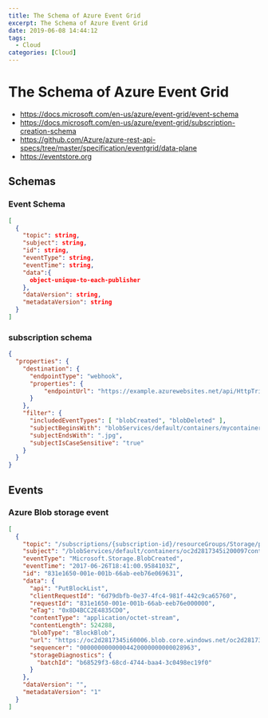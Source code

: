 ```yaml
---
title: The Schema of Azure Event Grid
excerpt: The Schema of Azure Event Grid
date: 2019-06-08 14:44:12
tags:
  - Cloud
categories: [Cloud]
---
```


# The Schema of Azure Event Grid
+ https://docs.microsoft.com/en-us/azure/event-grid/event-schema
+ https://docs.microsoft.com/en-us/azure/event-grid/subscription-creation-schema
+ https://github.com/Azure/azure-rest-api-specs/tree/master/specification/eventgrid/data-plane
+ https://eventstore.org

## Schemas
### Event Schema

```json
[
  {
    "topic": string,
    "subject": string,
    "id": string,
    "eventType": string,
    "eventTime": string,
    "data":{
      object-unique-to-each-publisher
    },
    "dataVersion": string,
    "metadataVersion": string
  }
]
```

### subscription schema

```json
{
  "properties": {
    "destination": {
      "endpointType": "webhook",
      "properties": {
          "endpointUrl": "https://example.azurewebsites.net/api/HttpTriggerCSharp1?code=VXbGWce53l48Mt8wuotr0GPmyJ/nDT4hgdFj9DpBiRt38qqnnm5OFg=="
      }
    },
    "filter": {
      "includedEventTypes": [ "blobCreated", "blobDeleted" ],
      "subjectBeginsWith": "blobServices/default/containers/mycontainer/log",
      "subjectEndsWith": ".jpg",
      "subjectIsCaseSensitive": "true"
    }
  }
}
```

## Events

### Azure Blob storage event

```json
[
  {
    "topic": "/subscriptions/{subscription-id}/resourceGroups/Storage/providers/Microsoft.Storage/storageAccounts/xstoretestaccount",
    "subject": "/blobServices/default/containers/oc2d2817345i200097container/blobs/oc2d2817345i20002296blob",
    "eventType": "Microsoft.Storage.BlobCreated",
    "eventTime": "2017-06-26T18:41:00.9584103Z",
    "id": "831e1650-001e-001b-66ab-eeb76e069631",
    "data": {
      "api": "PutBlockList",
      "clientRequestId": "6d79dbfb-0e37-4fc4-981f-442c9ca65760",
      "requestId": "831e1650-001e-001b-66ab-eeb76e000000",
      "eTag": "0x8D4BCC2E4835CD0",
      "contentType": "application/octet-stream",
      "contentLength": 524288,
      "blobType": "BlockBlob",
      "url": "https://oc2d2817345i60006.blob.core.windows.net/oc2d2817345i200097container/oc2d2817345i20002296blob",
      "sequencer": "00000000000004420000000000028963",
      "storageDiagnostics": {
        "batchId": "b68529f3-68cd-4744-baa4-3c0498ec19f0"
      }
    },
    "dataVersion": "",
    "metadataVersion": "1"
  }
]
```
